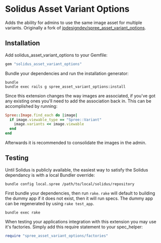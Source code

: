Solidus Asset Variant Options
=============================

Adds the ability for admins to use the same image asset for multiple variants.
Originally a fork of [jpdesigndev/spree_asset_variant_options](https://github.com/jpdesigndev/spree_asset_variant_options).

Installation
------------

Add solidus_asset_variant_options to your Gemfile:

```ruby
gem "solidus_asset_variant_options"
```

Bundle your dependencies and run the installation generator:

```shell
bundle
bundle exec rails g spree_asset_variant_options:install
```

Since this extension changes the way images are associated, if you've got any
existing ones you'll need to add the association back in. This can be
accomplished by running:

```ruby
Spree::Image.find_each do |image|
  if image.viewable_type == "Spree::Variant"
    image.variants << image.viewable
  end
end
```

Afterwards it is recommended to consolidate the images in the admin.

Testing
-------

Until Solidus is publicly available, the easiest way to satisfy the Solidus
dependancy is with a local Bundler override:

```shell
bundle config local.spree /path/to/local/solidus/repository
```

First bundle your dependencies, then run `rake`. `rake` will default to
building the dummy app if it does not exist, then it will run specs. The dummy
app can be regenerated by using `rake test_app`.

```shell
bundle exec rake
```

When testing your applications integration with this extension you may use it's factories.
Simply add this require statement to your spec_helper:

```ruby
require "spree_asset_variant_options/factories"
```
